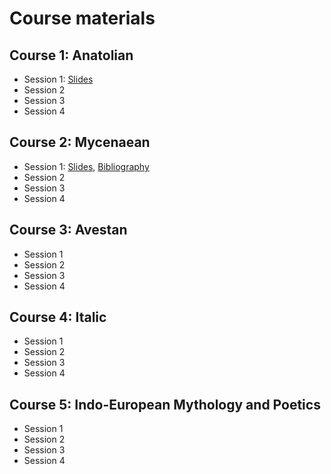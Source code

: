 # Course materials

## Course 1: Anatolian
- Session 1: [Slides](anatolian1.md)
- Session 2
- Session 3
- Session 4

## Course 2: Mycenaean
- Session 1: [Slides](mycenaean1.md), [Bibliography](mycenaean_bibl.md)
- Session 2
- Session 3
- Session 4

## Course 3: Avestan
- Session 1
- Session 2
- Session 3
- Session 4

## Course 4: Italic
- Session 1
- Session 2
- Session 3
- Session 4

## Course 5: Indo-European Mythology and Poetics 
- Session 1
- Session 2
- Session 3
- Session 4
